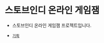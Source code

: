 # 스토브인디 온라인 게임잼
- 스토브인디 온라인 게임잼 프로젝트입니다.

- [`기획`](https://drive.google.com/file/d/1VcILnGfiy6NACBBQq_vQvc8obXJDf00O/view?usp=sharing)
